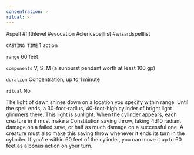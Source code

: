 ```yaml
---
concentration: ✓
ritual: 𐄂
---
```

#spell #fifthlevel #evocation #clericspelllist #wizardspelllist

`CASTING TIME`
1 action

`range`
60 feet

`components`
V, S, M (a sunburst pendant worth at least 100 gp)

`duration`
Concentration, up to 1 minute

`ritual`
No

The light of dawn shines down on a location you specify within range. Until the spell ends, a 30-foot-radius, 40-foot-high cylinder of bright light glimmers there. This light is sunlight. When the cylinder appears, each creature in it must make a Constitution saving throw, taking 4d10 radiant damage on a failed save, or half as much damage on a successful one. A creature must also make this saving throw whenever it ends its turn in the cylinder. If you’re within 60 feet of the cylinder, you can move it up to 60 feet as a bonus action on your turn.